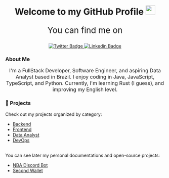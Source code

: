 <div align="center">
<img src="https://komarev.com/ghpvc/?username=maccuci&style=flat-square&color=blue" alt=""/>
<h1>
  Welcome to my GitHub Profile
  <img src="https://media.giphy.com/media/hvRJCLFzcasrR4ia7z/giphy.gif" width="30px"/>
</h1>
<div id="badges">
  <p style="font-size: 26px;">You can find me on </p>
  <a href="https://twitter.com/maccuci">
    <img src="https://img.shields.io/badge/Twitter-blue?style=for-the-badge&logo=twitter&logoColor=white" alt="Twitter Badge"/>
  </a>
  <a href="https://www.linkedin.com/in/maccuci/">
    <img src="https://img.shields.io/badge/LinkedIn-0077B5?style=for-the-badge&logo=linkedin&logoColor=white" alt="Linkedin Badge"/>
  </a>
</div>
</div>

### About Me
<div align="center">
  <p style="font-size: 16px;">I'm a FullStack Developer, Software Engineer, and aspiring Data Analyst based in Brazil. I enjoy coding in Java, JavaScript, TypeScript, and Python. Currently, I'm learning Rust (I guess), and improving my English level.</p>
</div>

 ### 🚀 Projects
Check out my projects organized by category:
<div>
  
- [Backend](./BACKEND.md)
- [Frontend](./FRONTEND.md)
- [Data Analyst](./DATA_ANALYST.md)
- [DevOps](./DEVOPS.md)
</div>
<br/>
<div>
You can see later my personal documentations and open-source projects:
  
- [NBA Discord Bot](https://github.com/maccuci/nba-bot-public)
- [Second Wallet](https://github.com/maccuci/second-wallet-public)
</div>
